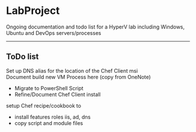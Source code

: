 # LabProject
Ongoing documentation and todo list for a HyperV lab including Windows, Ubuntu and DevOps servers/processes

---

## ToDo list
Set up DNS alias for the location of the Chef Client msi  
Document build new VM Process here (copy from OneNote)
* Migrate to PowerShell Script
* Refine/Document Chef Client install

setup Chef recipe/cookbook to
* install features roles iis, ad, dns
* copy script and module files
